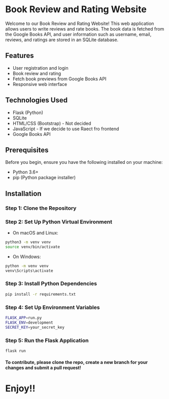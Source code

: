 # Book Review and Rating Website

Welcome to our Book Review and Rating Website! This web application allows users to write reviews and rate books. The book data is fetched from the Google Books API, and user information such as username, email, reviews, and ratings are stored in an SQLite database.

## Features

- User registration and login
- Book review and rating
- Fetch book previews from Google Books API
- Responsive web interface

## Technologies Used

- Flask (Python)
- SQLite
- HTML/CSS (Bootstrap) - Not decided 
- JavaScript - If we decide to use Raect fro frontend 
- Google Books API

## Prerequisites

Before you begin, ensure you have the following installed on your machine:

- Python 3.6+
- pip (Python package installer)

## Installation

### Step 1: Clone the Repository
### Step 2: Set Up Python Virtual Environment
- On macOS and Linux:
```sh
python3 -m venv venv
source venv/bin/activate
```
- On Windows:
```sh
python -m venv venv
venv\Scripts\activate
```
### Step 3: Install Python Dependencies
```sh
pip install -r requirements.txt
```
### Step 4: Set Up Environment Variables
```sh
FLASK_APP=run.py
FLASK_ENV=development
SECRET_KEY=your_secret_key
```

### Step 5: Run the Flask Application
```sh
flask run
```
#### To contribute, please clone the repo, create a new branch for your changes and submit a pull request! 

# Enjoy!!








